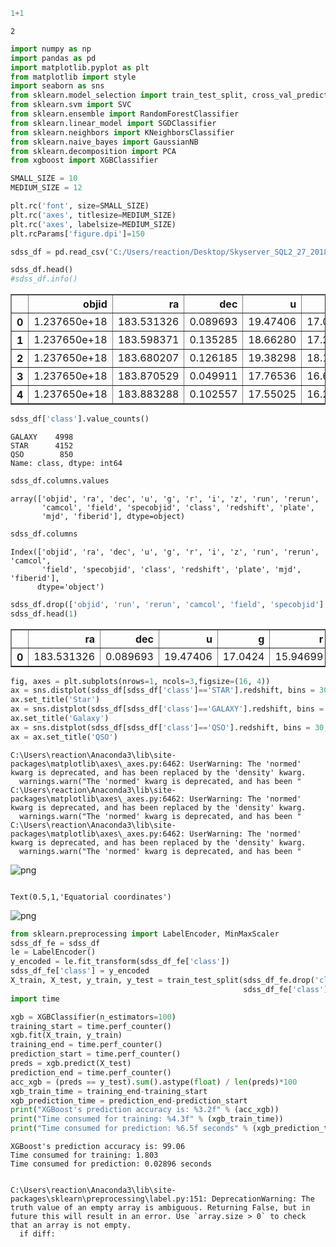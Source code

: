 

```python
1+1
```




    2




```python
import numpy as np
import pandas as pd
import matplotlib.pyplot as plt
from matplotlib import style
import seaborn as sns
from sklearn.model_selection import train_test_split, cross_val_predict
from sklearn.svm import SVC
from sklearn.ensemble import RandomForestClassifier
from sklearn.linear_model import SGDClassifier
from sklearn.neighbors import KNeighborsClassifier
from sklearn.naive_bayes import GaussianNB
from sklearn.decomposition import PCA
from xgboost import XGBClassifier

```


```python
SMALL_SIZE = 10
MEDIUM_SIZE = 12

plt.rc('font', size=SMALL_SIZE)
plt.rc('axes', titlesize=MEDIUM_SIZE)
plt.rc('axes', labelsize=MEDIUM_SIZE)
plt.rcParams['figure.dpi']=150
```


```python
sdss_df = pd.read_csv('C:/Users/reaction/Desktop/Skyserver_SQL2_27_2018 6_51_39 PM.csv')
```


```python
sdss_df.head()
#sdss_df.info()
```




<div>
<style scoped>
    .dataframe tbody tr th:only-of-type {
        vertical-align: middle;
    }

    .dataframe tbody tr th {
        vertical-align: top;
    }

    .dataframe thead th {
        text-align: right;
    }
</style>
<table border="1" class="dataframe">
  <thead>
    <tr style="text-align: right;">
      <th></th>
      <th>objid</th>
      <th>ra</th>
      <th>dec</th>
      <th>u</th>
      <th>g</th>
      <th>r</th>
      <th>i</th>
      <th>z</th>
      <th>run</th>
      <th>rerun</th>
      <th>camcol</th>
      <th>field</th>
      <th>specobjid</th>
      <th>class</th>
      <th>redshift</th>
      <th>plate</th>
      <th>mjd</th>
      <th>fiberid</th>
    </tr>
  </thead>
  <tbody>
    <tr>
      <th>0</th>
      <td>1.237650e+18</td>
      <td>183.531326</td>
      <td>0.089693</td>
      <td>19.47406</td>
      <td>17.04240</td>
      <td>15.94699</td>
      <td>15.50342</td>
      <td>15.22531</td>
      <td>752</td>
      <td>301</td>
      <td>4</td>
      <td>267</td>
      <td>3.722360e+18</td>
      <td>STAR</td>
      <td>-0.000009</td>
      <td>3306</td>
      <td>54922</td>
      <td>491</td>
    </tr>
    <tr>
      <th>1</th>
      <td>1.237650e+18</td>
      <td>183.598371</td>
      <td>0.135285</td>
      <td>18.66280</td>
      <td>17.21449</td>
      <td>16.67637</td>
      <td>16.48922</td>
      <td>16.39150</td>
      <td>752</td>
      <td>301</td>
      <td>4</td>
      <td>267</td>
      <td>3.638140e+17</td>
      <td>STAR</td>
      <td>-0.000055</td>
      <td>323</td>
      <td>51615</td>
      <td>541</td>
    </tr>
    <tr>
      <th>2</th>
      <td>1.237650e+18</td>
      <td>183.680207</td>
      <td>0.126185</td>
      <td>19.38298</td>
      <td>18.19169</td>
      <td>17.47428</td>
      <td>17.08732</td>
      <td>16.80125</td>
      <td>752</td>
      <td>301</td>
      <td>4</td>
      <td>268</td>
      <td>3.232740e+17</td>
      <td>GALAXY</td>
      <td>0.123111</td>
      <td>287</td>
      <td>52023</td>
      <td>513</td>
    </tr>
    <tr>
      <th>3</th>
      <td>1.237650e+18</td>
      <td>183.870529</td>
      <td>0.049911</td>
      <td>17.76536</td>
      <td>16.60272</td>
      <td>16.16116</td>
      <td>15.98233</td>
      <td>15.90438</td>
      <td>752</td>
      <td>301</td>
      <td>4</td>
      <td>269</td>
      <td>3.722370e+18</td>
      <td>STAR</td>
      <td>-0.000111</td>
      <td>3306</td>
      <td>54922</td>
      <td>510</td>
    </tr>
    <tr>
      <th>4</th>
      <td>1.237650e+18</td>
      <td>183.883288</td>
      <td>0.102557</td>
      <td>17.55025</td>
      <td>16.26342</td>
      <td>16.43869</td>
      <td>16.55492</td>
      <td>16.61326</td>
      <td>752</td>
      <td>301</td>
      <td>4</td>
      <td>269</td>
      <td>3.722370e+18</td>
      <td>STAR</td>
      <td>0.000590</td>
      <td>3306</td>
      <td>54922</td>
      <td>512</td>
    </tr>
  </tbody>
</table>
</div>




```python
sdss_df['class'].value_counts()
```




    GALAXY    4998
    STAR      4152
    QSO        850
    Name: class, dtype: int64




```python
sdss_df.columns.values
```




    array(['objid', 'ra', 'dec', 'u', 'g', 'r', 'i', 'z', 'run', 'rerun',
           'camcol', 'field', 'specobjid', 'class', 'redshift', 'plate',
           'mjd', 'fiberid'], dtype=object)




```python
sdss_df.columns
```




    Index(['objid', 'ra', 'dec', 'u', 'g', 'r', 'i', 'z', 'run', 'rerun', 'camcol',
           'field', 'specobjid', 'class', 'redshift', 'plate', 'mjd', 'fiberid'],
          dtype='object')




```python
sdss_df.drop(['objid', 'run', 'rerun', 'camcol', 'field', 'specobjid'], axis=1, inplace=True)
sdss_df.head(1)
```




<div>
<style scoped>
    .dataframe tbody tr th:only-of-type {
        vertical-align: middle;
    }

    .dataframe tbody tr th {
        vertical-align: top;
    }

    .dataframe thead th {
        text-align: right;
    }
</style>
<table border="1" class="dataframe">
  <thead>
    <tr style="text-align: right;">
      <th></th>
      <th>ra</th>
      <th>dec</th>
      <th>u</th>
      <th>g</th>
      <th>r</th>
      <th>i</th>
      <th>z</th>
      <th>class</th>
      <th>redshift</th>
      <th>plate</th>
      <th>mjd</th>
      <th>fiberid</th>
    </tr>
  </thead>
  <tbody>
    <tr>
      <th>0</th>
      <td>183.531326</td>
      <td>0.089693</td>
      <td>19.47406</td>
      <td>17.0424</td>
      <td>15.94699</td>
      <td>15.50342</td>
      <td>15.22531</td>
      <td>STAR</td>
      <td>-0.000009</td>
      <td>3306</td>
      <td>54922</td>
      <td>491</td>
    </tr>
  </tbody>
</table>
</div>




```python
fig, axes = plt.subplots(nrows=1, ncols=3,figsize=(16, 4))
ax = sns.distplot(sdss_df[sdss_df['class']=='STAR'].redshift, bins = 30, ax = axes[0], kde = False)
ax.set_title('Star')
ax = sns.distplot(sdss_df[sdss_df['class']=='GALAXY'].redshift, bins = 30, ax = axes[1], kde = False)
ax.set_title('Galaxy')
ax = sns.distplot(sdss_df[sdss_df['class']=='QSO'].redshift, bins = 30, ax = axes[2], kde = False)
ax = ax.set_title('QSO')
```

    C:\Users\reaction\Anaconda3\lib\site-packages\matplotlib\axes\_axes.py:6462: UserWarning: The 'normed' kwarg is deprecated, and has been replaced by the 'density' kwarg.
      warnings.warn("The 'normed' kwarg is deprecated, and has been "
    C:\Users\reaction\Anaconda3\lib\site-packages\matplotlib\axes\_axes.py:6462: UserWarning: The 'normed' kwarg is deprecated, and has been replaced by the 'density' kwarg.
      warnings.warn("The 'normed' kwarg is deprecated, and has been "
    C:\Users\reaction\Anaconda3\lib\site-packages\matplotlib\axes\_axes.py:6462: UserWarning: The 'normed' kwarg is deprecated, and has been replaced by the 'density' kwarg.
      warnings.warn("The 'normed' kwarg is deprecated, and has been "
    


![png](output_9_1.png)



```python

```




    Text(0.5,1,'Equatorial coordinates')




![png](output_10_1.png)



```python
from sklearn.preprocessing import LabelEncoder, MinMaxScaler
sdss_df_fe = sdss_df
le = LabelEncoder()
y_encoded = le.fit_transform(sdss_df_fe['class'])
sdss_df_fe['class'] = y_encoded
X_train, X_test, y_train, y_test = train_test_split(sdss_df_fe.drop('class', axis=1), 
                                                    sdss_df_fe['class'], test_size=0.33)
import time
```


```python
xgb = XGBClassifier(n_estimators=100)
training_start = time.perf_counter()
xgb.fit(X_train, y_train)
training_end = time.perf_counter()
prediction_start = time.perf_counter()
preds = xgb.predict(X_test)
prediction_end = time.perf_counter()
acc_xgb = (preds == y_test).sum().astype(float) / len(preds)*100
xgb_train_time = training_end-training_start
xgb_prediction_time = prediction_end-prediction_start
print("XGBoost's prediction accuracy is: %3.2f" % (acc_xgb))
print("Time consumed for training: %4.3f" % (xgb_train_time))
print("Time consumed for prediction: %6.5f seconds" % (xgb_prediction_time))

```

    XGBoost's prediction accuracy is: 99.06
    Time consumed for training: 1.803
    Time consumed for prediction: 0.02896 seconds
    

    C:\Users\reaction\Anaconda3\lib\site-packages\sklearn\preprocessing\label.py:151: DeprecationWarning: The truth value of an empty array is ambiguous. Returning False, but in future this will result in an error. Use `array.size > 0` to check that an array is not empty.
      if diff:
    
